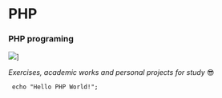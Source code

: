 # PHP
### PHP programing
![](https://img.shields.io/badge/PHP-777BB4?style=for-the-badge&logo=php&logoColor=white)] 



*Exercises, academic works and personal projects for study* :sunglasses:

     echo "Hello PHP World!";
